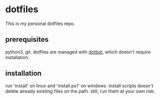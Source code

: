 # dotfiles

This is my personal dotfiles repo.

## prerequisites

python3, git. dotfiles are managed with [dotbot](https://github.com/anishathalye/dotbot), which doesn't require installation.

## installation

run 'install' on linux and 'install.ps1' on windows. install scripts doesn't delete already existing files on the path.
still, run them at your own risk.
